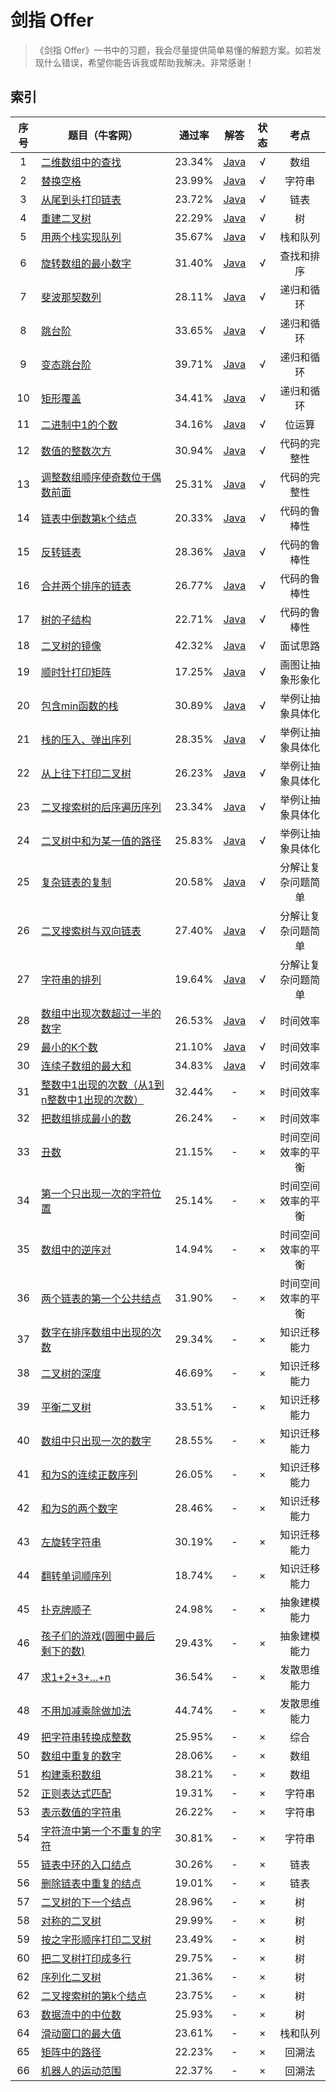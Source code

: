 # 剑指 Offer

> 《剑指 Offer》一书中的习题，我会尽量提供简单易懂的解题方案。如若发现什么错误，希望你能告诉我或帮助我解决。非常感谢！

## 索引

| 序号 | 题目（牛客网）                                               | 通过率 |                             解答                             | 状态 |        考点        |
| :--: | ------------------------------------------------------------ | ------ | :----------------------------------------------------------: | :--: | :----------------: |
|  1   | [二维数组中的查找](https://www.nowcoder.com/practice/abc3fe2ce8e146608e868a70efebf62e?tpId=13&tqId=11154&tPage=1&rp=1&ru=/ta/coding-interviews&qru=/ta/coding-interviews/question-ranking) | 23.34% | [Java](./JianZhiOffer-Java/01-Finding-in-a-Two-Dimensional-Array/src) |  √   |        数组        |
|  2   | [替换空格](https://www.nowcoder.com/practice/4060ac7e3e404ad1a894ef3e17650423?tpId=13&tqId=11155&tPage=1&rp=1&ru=/ta/coding-interviews&qru=/ta/coding-interviews/question-ranking) | 23.99% |       [Java](./JianZhiOffer-Java/02-Replace-Blank/src)       |  √   |       字符串       |
|  3   | [从尾到头打印链表](https://www.nowcoder.com/practice/d0267f7f55b3412ba93bd35cfa8e8035?tpId=13&tqId=11156&tPage=1&rp=1&ru=/ta/coding-interviews&qru=/ta/coding-interviews/question-ranking) | 23.72% |  [Java](./JianZhiOffer-Java/03-Print-List-Reversingly/src)   |  √   |        链表        |
|  4   | [重建二叉树](https://www.nowcoder.com/practice/8a19cbe657394eeaac2f6ea9b0f6fcf6?tpId=13&tqId=11157&tPage=1&rp=1&ru=/ta/coding-interviews&qru=/ta/coding-interviews/question-ranking) | 22.29% |   [Java](./JianZhiOffer-Java/04-Construct-Binary-Tree/src)   |  √   |         树         |
|  5   | [用两个栈实现队列](https://www.nowcoder.com/practice/54275ddae22f475981afa2244dd448c6?tpId=13&tqId=11158&tPage=1&rp=1&ru=/ta/coding-interviews&qru=/ta/coding-interviews/question-ranking) | 35.67% |   [Java](./JianZhiOffer-Java/05-Queue-with-Two-Stacks/src)   |  √   |      栈和队列      |
|  6   | [旋转数组的最小数字](https://www.nowcoder.com/practice/9f3231a991af4f55b95579b44b7a01ba?tpId=13&tqId=11159&tPage=1&rp=1&ru=/ta/coding-interviews&qru=/ta/coding-interviews/question-ranking) | 31.40% | [Java](./JianZhiOffer-Java/06-Min-Number-in-Rotated-Array/src) |  √   |     查找和排序     |
|  7   | [斐波那契数列](https://www.nowcoder.com/practice/c6c7742f5ba7442aada113136ddea0c3?tpId=13&tqId=11160&tPage=1&rp=1&ru=/ta/coding-interviews&qru=/ta/coding-interviews/question-ranking) | 28.11% |         [Java](./JianZhiOffer-Java/07-Fibonacci/src)         |  √   |     递归和循环     |
|  8   | [跳台阶](https://www.nowcoder.com/practice/8c82a5b80378478f9484d87d1c5f12a4?tpId=13&tqId=11161&tPage=1&rp=1&ru=/ta/coding-interviews&qru=/ta/coding-interviews/question-ranking) | 33.65% |        [Java](./JianZhiOffer-Java/08-Jump-Floor/src)         |  √   |     递归和循环     |
|  9   | [变态跳台阶](https://www.nowcoder.com/practice/22243d016f6b47f2a6928b4313c85387?tpId=13&tqId=11162&tPage=1&rp=1&ru=/ta/coding-interviews&qru=/ta/coding-interviews/question-ranking) | 39.71% |       [Java](./JianZhiOffer-Java/09-Jump-Floor-II/src)       |  √   |     递归和循环     |
|  10  | [矩形覆盖](https://www.nowcoder.com/practice/72a5a919508a4251859fb2cfb987a0e6?tpId=13&tqId=11163&tPage=1&rp=1&ru=/ta/coding-interviews&qru=/ta/coding-interviews/question-ranking) | 34.41% |        [Java](./JianZhiOffer-Java/10-Rect-Cover/src)         |  √   |     递归和循环     |
|  11  | [二进制中1的个数](https://www.nowcoder.com/practice/8ee967e43c2c4ec193b040ea7fbb10b8?tpId=13&tqId=11164&tPage=1&rp=1&ru=/ta/coding-interviews&qru=/ta/coding-interviews/question-ranking) | 34.16% |   [Java](./JianZhiOffer-Java/11-Number-of-1-in-Binary/src)   |  √   |       位运算       |
|  12  | [数值的整数次方](https://www.nowcoder.com/practice/1a834e5e3e1a4b7ba251417554e07c00?tpId=13&tqId=11165&tPage=1&rp=1&ru=/ta/coding-interviews&qru=/ta/coding-interviews/question-ranking) | 30.94% |           [Java](./JianZhiOffer-Java/12-Power/src)           |  √   |    代码的完整性    |
|  13  | [调整数组顺序使奇数位于偶数前面](https://www.nowcoder.com/practice/beb5aa231adc45b2a5dcc5b62c93f593?tpId=13&tqId=11166&tPage=1&rp=1&ru=/ta/coding-interviews&qru=/ta/coding-interviews/question-ranking) | 25.31% |       [Java](./JianZhiOffer-Java/13-Reorder-Array/src)       |  √   |    代码的完整性    |
|  14  | [链表中倒数第k个结点](https://www.nowcoder.com/practice/529d3ae5a407492994ad2a246518148a?tpId=13&tqId=11167&tPage=1&rp=1&ru=/ta/coding-interviews&qru=/ta/coding-interviews/question-ranking) | 20.33% |     [Java](./JianZhiOffer-Java/14-Kth-Node-from-End/src)     |  √   |    代码的鲁棒性    |
|  15  | [反转链表](https://www.nowcoder.com/practice/75e878df47f24fdc9dc3e400ec6058ca?tpId=13&tqId=11168&tPage=1&rp=1&ru=/ta/coding-interviews&qru=/ta/coding-interviews/question-ranking) | 28.36% |       [Java](./JianZhiOffer-Java/15-Reverse-List/src)        |  √   |    代码的鲁棒性    |
|  16  | [合并两个排序的链表](https://www.nowcoder.com/practice/d8b6b4358f774294a89de2a6ac4d9337?tpId=13&tqId=11169&tPage=1&rp=1&ru=/ta/coding-interviews&qru=/ta/coding-interviews/question-ranking) | 26.77% |    [Java](./JianZhiOffer-Java/16-Merge-Sorted-Lists/src)     |  √   |    代码的鲁棒性    |
|  17  | [树的子结构](https://www.nowcoder.com/practice/6e196c44c7004d15b1610b9afca8bd88?tpId=13&tqId=11170&tPage=1&rp=1&ru=/ta/coding-interviews&qru=/ta/coding-interviews/question-ranking) | 22.71% |   [Java](./JianZhiOffer-Java/17-Substructure-in-Tree/src)    |  √   |    代码的鲁棒性    |
|  18  | [二叉树的镜像](https://www.nowcoder.com/practice/564f4c26aa584921bc75623e48ca3011?tpId=13&tqId=11171&tPage=1&rp=1&ru=/ta/coding-interviews&qru=/ta/coding-interviews/question-ranking) | 42.32% |   [Java](./JianZhiOffer-Java/18-Mirror-of-Binary-Tree/src)   |  √   |      面试思路      |
|  19  | [顺时针打印矩阵](https://www.nowcoder.com/practice/9b4c81a02cd34f76be2659fa0d54342a?tpId=13&tqId=11172&tPage=1&rp=1&ru=/ta/coding-interviews&qru=/ta/coding-interviews/question-ranking) | 17.25% |       [Java](./JianZhiOffer-Java/19-Print-Matrix/src)        |  √   |  画图让抽象形象化  |
|  20  | [包含min函数的栈](https://www.nowcoder.com/practice/4c776177d2c04c2494f2555c9fcc1e49?tpId=13&tqId=11173&tPage=1&rp=1&ru=/ta/coding-interviews&qru=/ta/coding-interviews/question-ranking) | 30.89% |       [Java](./JianZhiOffer-Java/20-Min-in-Stack/src)        |  √   |  举例让抽象具体化  |
|  21  | [栈的压入、弹出序列](https://www.nowcoder.com/practice/d77d11405cc7470d82554cb392585106?tpId=13&tqId=11174&tPage=2&rp=2&ru=/ta/coding-interviews&qru=/ta/coding-interviews/question-ranking) | 28.35% |   [Java](./JianZhiOffer-Java/21-Stack-Push-Pop-Order/src)    |  √   |  举例让抽象具体化  |
|  22  | [从上往下打印二叉树](https://www.nowcoder.com/practice/7fe2212963db4790b57431d9ed259701?tpId=13&tqId=11175&tPage=2&rp=2&ru=/ta/coding-interviews&qru=/ta/coding-interviews/question-ranking) | 26.23% | [Java](./JianZhiOffer-Java/22-Print-BST-from-Top-to-Bottom/src) |  √   |  举例让抽象具体化  |
|  23  | [二叉搜索树的后序遍历序列](https://www.nowcoder.com/practice/a861533d45854474ac791d90e447bafd?tpId=13&tqId=11176&tPage=2&rp=2&ru=/ta/coding-interviews&qru=/ta/coding-interviews/question-ranking) | 23.34% |      [Java](./JianZhiOffer-Java/23-Sequence-of-BST/src)      |  √   |  举例让抽象具体化  |
|  24  | [二叉树中和为某一值的路径](https://www.nowcoder.com/practice/b736e784e3e34731af99065031301bca?tpId=13&tqId=11177&tPage=2&rp=2&ru=/ta/coding-interviews&qru=/ta/coding-interviews/question-ranking) | 25.83% |       [Java](./JianZhiOffer-Java/24-Path-in-Tree/src)        |  √   |  举例让抽象具体化  |
|  25  | [复杂链表的复制](https://www.nowcoder.com/practice/f836b2c43afc4b35ad6adc41ec941dba?tpId=13&tqId=11178&tPage=2&rp=2&ru=/ta/coding-interviews&qru=/ta/coding-interviews/question-ranking) | 20.58% |     [Java](./JianZhiOffer-Java/25-Copy-Complex-List/src)     |  √   | 分解让复杂问题简单 |
|  26  | [二叉搜索树与双向链表](https://www.nowcoder.com/practice/947f6eb80d944a84850b0538bf0ec3a5?tpId=13&tqId=11179&tPage=2&rp=2&ru=/ta/coding-interviews&qru=/ta/coding-interviews/question-ranking) | 27.40% | [Java](./JianZhiOffer-Java/26-Convert-Binary-Search-Tree/src) |  √   | 分解让复杂问题简单 |
|  27  | [字符串的排列](https://www.nowcoder.com/practice/fe6b651b66ae47d7acce78ffdd9a96c7?tpId=13&tqId=11180&tPage=2&rp=2&ru=/ta/coding-interviews&qru=/ta/coding-interviews/question-ranking) | 19.64% |    [Java](./JianZhiOffer-Java/27-String-Permutation/src)     |  √   | 分解让复杂问题简单 |
|  28  | [数组中出现次数超过一半的数字](https://www.nowcoder.com/practice/e8a1b01a2df14cb2b228b30ee6a92163?tpId=13&tqId=11181&tPage=2&rp=2&ru=/ta/coding-interviews&qru=/ta/coding-interviews/question-ranking) | 26.53% |   [Java](./JianZhiOffer-Java/28-More-Than-Half-Number/src)   |  √   |      时间效率      |
|  29  | [最小的K个数](https://www.nowcoder.com/practice/6a296eb82cf844ca8539b57c23e6e9bf?tpId=13&tqId=11182&tPage=2&rp=2&ru=/ta/coding-interviews&qru=/ta/coding-interviews/question-ranking) | 21.10% |      [Java](./JianZhiOffer-Java/29-K-Least-Numbers/src)      |  √   |      时间效率      |
|  30  | [连续子数组的最大和](https://www.nowcoder.com/practice/459bd355da1549fa8a49e350bf3df484?tpId=13&tqId=11183&tPage=2&rp=2&ru=/ta/coding-interviews&qru=/ta/coding-interviews/question-ranking) | 34.83% | [Java](./JianZhiOffer-Java/30-Greatest-Sum-of-Subarrays/src) |  √   |      时间效率      |
|  31  | [整数中1出现的次数（从1到n整数中1出现的次数）](https://www.nowcoder.com/practice/bd7f978302044eee894445e244c7eee6?tpId=13&tqId=11184&tPage=2&rp=2&ru=/ta/coding-interviews&qru=/ta/coding-interviews/question-ranking) | 32.44% |                              -                               |  ×   |      时间效率      |
|  32  | [把数组排成最小的数](https://www.nowcoder.com/practice/8fecd3f8ba334add803bf2a06af1b993?tpId=13&tqId=11185&tPage=2&rp=2&ru=/ta/coding-interviews&qru=/ta/coding-interviews/question-ranking) | 26.24% |                              -                               |  ×   |      时间效率      |
|  33  | [丑数](https://www.nowcoder.com/practice/6aa9e04fc3794f68acf8778237ba065b?tpId=13&tqId=11186&tPage=2&rp=2&ru=/ta/coding-interviews&qru=/ta/coding-interviews/question-ranking) | 21.15% |                              -                               |  ×   | 时间空间效率的平衡 |
|  34  | [第一个只出现一次的字符位置](https://www.nowcoder.com/practice/1c82e8cf713b4bbeb2a5b31cf5b0417c?tpId=13&tqId=11187&tPage=2&rp=2&ru=/ta/coding-interviews&qru=/ta/coding-interviews/question-ranking) | 25.14% |                              -                               |  ×   | 时间空间效率的平衡 |
|  35  | [数组中的逆序对](https://www.nowcoder.com/practice/96bd6684e04a44eb80e6a68efc0ec6c5?tpId=13&tqId=11188&tPage=2&rp=2&ru=/ta/coding-interviews&qru=/ta/coding-interviews/question-ranking) | 14.94% |                              -                               |  ×   | 时间空间效率的平衡 |
|  36  | [两个链表的第一个公共结点](https://www.nowcoder.com/practice/6ab1d9a29e88450685099d45c9e31e46?tpId=13&tqId=11189&tPage=2&rp=2&ru=/ta/coding-interviews&qru=/ta/coding-interviews/question-ranking) | 31.90% |                              -                               |  ×   | 时间空间效率的平衡 |
|  37  | [数字在排序数组中出现的次数](https://www.nowcoder.com/practice/70610bf967994b22bb1c26f9ae901fa2?tpId=13&tqId=11190&tPage=2&rp=2&ru=/ta/coding-interviews&qru=/ta/coding-interviews/question-ranking) | 29.34% |                              -                               |  ×   |    知识迁移能力    |
|  38  | [二叉树的深度](https://www.nowcoder.com/practice/435fb86331474282a3499955f0a41e8b?tpId=13&tqId=11191&tPage=2&rp=2&ru=/ta/coding-interviews&qru=/ta/coding-interviews/question-ranking) | 46.69% |                              -                               |  ×   |    知识迁移能力    |
|  39  | [平衡二叉树](https://www.nowcoder.com/practice/8b3b95850edb4115918ecebdf1b4d222?tpId=13&tqId=11192&tPage=2&rp=2&ru=/ta/coding-interviews&qru=/ta/coding-interviews/question-ranking) | 33.51% |                              -                               |  ×   |    知识迁移能力    |
|  40  | [数组中只出现一次的数字](https://www.nowcoder.com/practice/e02fdb54d7524710a7d664d082bb7811?tpId=13&tqId=11193&tPage=2&rp=2&ru=/ta/coding-interviews&qru=/ta/coding-interviews/question-ranking) | 28.55% |                              -                               |  ×   |    知识迁移能力    |
|  41  | [和为S的连续正数序列](https://www.nowcoder.com/practice/c451a3fd84b64cb19485dad758a55ebe?tpId=13&tqId=11194&tPage=3&rp=3&ru=/ta/coding-interviews&qru=/ta/coding-interviews/question-ranking) | 26.05% |                              -                               |  ×   |    知识迁移能力    |
|  42  | [和为S的两个数字](https://www.nowcoder.com/practice/390da4f7a00f44bea7c2f3d19491311b?tpId=13&tqId=11195&tPage=3&rp=3&ru=/ta/coding-interviews&qru=/ta/coding-interviews/question-ranking) | 28.46% |                              -                               |  ×   |    知识迁移能力    |
|  43  | [左旋转字符串](https://www.nowcoder.com/practice/12d959b108cb42b1ab72cef4d36af5ec?tpId=13&tqId=11196&tPage=3&rp=3&ru=/ta/coding-interviews&qru=/ta/coding-interviews/question-ranking) | 30.19% |                              -                               |  ×   |    知识迁移能力    |
|  44  | [翻转单词顺序列](https://www.nowcoder.com/practice/3194a4f4cf814f63919d0790578d51f3?tpId=13&tqId=11197&tPage=3&rp=3&ru=/ta/coding-interviews&qru=/ta/coding-interviews/question-ranking) | 18.74% |                              -                               |  ×   |    知识迁移能力    |
|  45  | [扑克牌顺子](https://www.nowcoder.com/practice/762836f4d43d43ca9deb273b3de8e1f4?tpId=13&tqId=11198&tPage=3&rp=3&ru=/ta/coding-interviews&qru=/ta/coding-interviews/question-ranking) | 24.98% |                              -                               |  ×   |    抽象建模能力    |
|  46  | [孩子们的游戏(圆圈中最后剩下的数)](https://www.nowcoder.com/practice/f78a359491e64a50bce2d89cff857eb6?tpId=13&tqId=11199&tPage=3&rp=3&ru=/ta/coding-interviews&qru=/ta/coding-interviews/question-ranking) | 29.43% |                              -                               |  ×   |    抽象建模能力    |
|  47  | [求1+2+3+...+n](https://www.nowcoder.com/practice/7a0da8fc483247ff8800059e12d7caf1?tpId=13&tqId=11200&tPage=3&rp=3&ru=/ta/coding-interviews&qru=/ta/coding-interviews/question-ranking) | 36.54% |                              -                               |  ×   |    发散思维能力    |
|  48  | [不用加减乘除做加法](https://www.nowcoder.com/practice/59ac416b4b944300b617d4f7f111b215?tpId=13&tqId=11201&tPage=3&rp=3&ru=/ta/coding-interviews&qru=/ta/coding-interviews/question-ranking) | 44.74% |                              -                               |  ×   |    发散思维能力    |
|  49  | [把字符串转换成整数](https://www.nowcoder.com/practice/1277c681251b4372bdef344468e4f26e?tpId=13&tqId=11202&tPage=3&rp=3&ru=/ta/coding-interviews&qru=/ta/coding-interviews/question-ranking) | 25.95% |                              -                               |  ×   |        综合        |
|  50  | [数组中重复的数字](https://www.nowcoder.com/practice/623a5ac0ea5b4e5f95552655361ae0a8?tpId=13&tqId=11203&tPage=3&rp=3&ru=/ta/coding-interviews&qru=/ta/coding-interviews/question-ranking) | 28.06% |                              -                               |  ×   |        数组        |
|  51  | [构建乘积数组](https://www.nowcoder.com/practice/94a4d381a68b47b7a8bed86f2975db46?tpId=13&tqId=11204&tPage=3&rp=3&ru=/ta/coding-interviews&qru=/ta/coding-interviews/question-ranking) | 38.21% |                              -                               |  ×   |        数组        |
|  52  | [正则表达式匹配](https://www.nowcoder.com/practice/45327ae22b7b413ea21df13ee7d6429c?tpId=13&tqId=11205&tPage=3&rp=3&ru=/ta/coding-interviews&qru=/ta/coding-interviews/question-ranking) | 19.31% |                              -                               |  ×   |       字符串       |
|  53  | [表示数值的字符串](https://www.nowcoder.com/practice/6f8c901d091949a5837e24bb82a731f2?tpId=13&tqId=11206&tPage=3&rp=3&ru=/ta/coding-interviews&qru=/ta/coding-interviews/question-ranking) | 26.22% |                              -                               |  ×   |       字符串       |
|  54  | [字符流中第一个不重复的字符](https://www.nowcoder.com/practice/00de97733b8e4f97a3fb5c680ee10720?tpId=13&tqId=11207&tPage=3&rp=3&ru=/ta/coding-interviews&qru=/ta/coding-interviews/question-ranking) | 30.81% |                              -                               |  ×   |       字符串       |
|  55  | [链表中环的入口结点](https://www.nowcoder.com/practice/253d2c59ec3e4bc68da16833f79a38e4?tpId=13&tqId=11208&tPage=3&rp=3&ru=/ta/coding-interviews&qru=/ta/coding-interviews/question-ranking) | 30.26% |                              -                               |  ×   |        链表        |
|  56  | [删除链表中重复的结点](https://www.nowcoder.com/practice/fc533c45b73a41b0b44ccba763f866ef?tpId=13&tqId=11209&tPage=3&rp=3&ru=/ta/coding-interviews&qru=/ta/coding-interviews/question-ranking) | 19.01% |                              -                               |  ×   |        链表        |
|  57  | [二叉树的下一个结点](https://www.nowcoder.com/practice/9023a0c988684a53960365b889ceaf5e?tpId=13&tqId=11210&tPage=3&rp=3&ru=/ta/coding-interviews&qru=/ta/coding-interviews/question-ranking) | 28.96% |                              -                               |  ×   |         树         |
|  58  | [对称的二叉树](https://www.nowcoder.com/practice/ff05d44dfdb04e1d83bdbdab320efbcb?tpId=13&tqId=11211&tPage=3&rp=3&ru=/ta/coding-interviews&qru=/ta/coding-interviews/question-ranking) | 29.99% |                              -                               |  ×   |         树         |
|  59  | [按之字形顺序打印二叉树](https://www.nowcoder.com/practice/91b69814117f4e8097390d107d2efbe0?tpId=13&tqId=11212&tPage=3&rp=3&ru=/ta/coding-interviews&qru=/ta/coding-interviews/question-ranking) | 23.49% |                              -                               |  ×   |         树         |
|  60  | [把二叉树打印成多行](https://www.nowcoder.com/practice/445c44d982d04483b04a54f298796288?tpId=13&tqId=11213&tPage=3&rp=3&ru=/ta/coding-interviews&qru=/ta/coding-interviews/question-ranking) | 29.75% |                              -                               |  ×   |         树         |
|  62  | [序列化二叉树](https://www.nowcoder.com/practice/cf7e25aa97c04cc1a68c8f040e71fb84?tpId=13&tqId=11214&tPage=4&rp=4&ru=/ta/coding-interviews&qru=/ta/coding-interviews/question-ranking) | 21.36% |                              -                               |  ×   |         树         |
|  62  | [二叉搜索树的第k个结点](https://www.nowcoder.com/practice/ef068f602dde4d28aab2b210e859150a?tpId=13&tqId=11215&tPage=4&rp=4&ru=/ta/coding-interviews&qru=/ta/coding-interviews/question-ranking) | 23.75% |                              -                               |  ×   |         树         |
|  63  | [数据流中的中位数](https://www.nowcoder.com/practice/9be0172896bd43948f8a32fb954e1be1?tpId=13&tqId=11216&tPage=4&rp=4&ru=/ta/coding-interviews&qru=/ta/coding-interviews/question-ranking) | 25.93% |                              -                               |  ×   |         树         |
|  64  | [滑动窗口的最大值](https://www.nowcoder.com/practice/1624bc35a45c42c0bc17d17fa0cba788?tpId=13&tqId=11217&tPage=4&rp=4&ru=/ta/coding-interviews&qru=/ta/coding-interviews/question-ranking) | 23.61% |                              -                               |  ×   |      栈和队列      |
|  65  | [矩阵中的路径](https://www.nowcoder.com/practice/c61c6999eecb4b8f88a98f66b273a3cc?tpId=13&tqId=11218&tPage=4&rp=4&ru=/ta/coding-interviews&qru=/ta/coding-interviews/question-ranking) | 22.23% |                              -                               |  ×   |       回溯法       |
|  66  | [机器人的运动范围](https://www.nowcoder.com/practice/6e5207314b5241fb83f2329e89fdecc8?tpId=13&tqId=11219&tPage=4&rp=4&ru=/ta/coding-interviews&qru=/ta/coding-interviews/question-ranking) | 22.37% |                              -                               |  ×   |       回溯法       |

